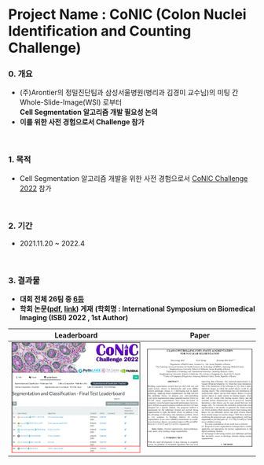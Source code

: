 # Project Name : CoNIC (Colon Nuclei Identification and Counting Challenge)


### 0. 개요
- (주)Arontier의 정밀진단팀과 삼성서울병원(병리과 김경미 교수님)의 미팅 간 Whole-Slide-Image(WSI) 로부터   
**Cell Segmentation 알고리즘 개발 필요성 논의**
- **이를 위한 사전 경험으로서 Challenge 참가**

<br />

### 1. 목적
- Cell Segmentation 알고리즘 개발을 위한 사전 경험으로서 [CoNIC Challenge 2022](https://conic-challenge.grand-challenge.org/) 참가

<br />
  
### 2. 기간
- 2021.11.20 ~ 2022.4

<br />


### 3. 결과물 
- **대회 전체 26팀 중 [6등](https://conic-challenge.grand-challenge.org/evaluation/segmentation-and-classification-final-test/leaderboard/)**
- **학회 논문([pdf](https://github.com/AhnHeeYoung/Competition/blob/master/GrandChallenge-CoNIC/Paper/Class-Controlling_Copy-Paste_Augmentation_for_Nuclear_Segmentation.pdf), [link](https://ieeexplore.ieee.org/document/9854529)) 게재**
**(학회명 : International Symposium on Biomedical Imaging (ISBI) 2022 , 1st Author)**

| Leaderboard | Paper |
|---|---|
|![doc/Leaderboard.PNG](./doc/Leaderboard.PNG)|![./doc/Paper.PNG](./doc/Paper.PNG)|   
